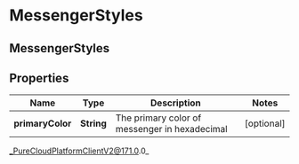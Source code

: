 # MessengerStyles

## MessengerStyles

## Properties

|Name | Type | Description | Notes|
|------------ | ------------- | ------------- | -------------|
| **primaryColor** | **String** | The primary color of messenger in hexadecimal | [optional] |



_PureCloudPlatformClientV2@171.0.0_
